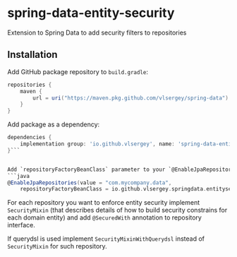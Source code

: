 # spring-data-entity-security
Extension to Spring Data to add security filters to repositories

## Installation

Add GitHub package repository to `build.gradle`:
```groovy
repositories {
    maven {
        url = uri("https://maven.pkg.github.com/vlsergey/spring-data")
    }
}
```

Add package as a dependency:
```groovy
dependencies {
    implementation group: 'io.github.vlsergey', name: 'spring-data-entity-security', version: '${version}'
}```


Add `repositoryFactoryBeanClass` parameter to your `@EnableJpaRepositories` annotation:
```java
@EnableJpaRepositories(value = "com.mycompany.data",
    repositoryFactoryBeanClass = io.github.vlsergey.springdata.entitysecurity.SecuredJpaRepositoryFactoryBean.class)
```

For each repository you want to enforce entity security implement `SecurityMixin` (that describes details of how to build security constrains for each domain entity) and add `@SecuredWith` annotation to repository interface.

If querydsl is used implement `SecurityMixinWithQuerydsl` instead of `SecurityMixin` for such repository.

